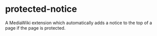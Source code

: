 protected-notice
================

A MediaWiki extension which automatically adds a notice to the top of a page if the page is protected.